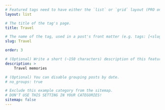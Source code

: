 ```yaml
---
# Featured tags need to have either the `list` or `grid` layout (PRO only).
layout: list

# The title of the tag's page.
title: Travel

# The name of the tag, used in a post's front matter (e.g. tags: [<slug>]).
slug: Travel

order: 3

# (Optional) Write a short (~150 characters) description of this featured tag.
description: >
    Travel memories

# (Optional) You can disable grouping posts by date.
# no_groups: true

# Exclude this example category from the sitemap.
# DON'T USE THIS SETTING IN YOUR CATEGORIES!
sitemap: false
---
```

